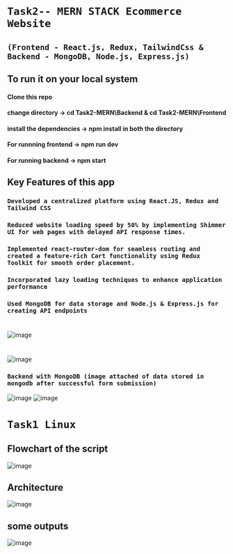 
# `Task2-- MERN STACK Ecommerce Website`
## `(Frontend - React.js, Redux, TailwindCss & Backend - MongoDB, Node.js, Express.js)`
## To run it on your local system
#### Clone this repo
#### change directory -> cd Task2-MERN\Backend  & cd Task2-MERN\Frontend
                        
#### install the dependencies -> npm install in both the directory
#### For runnning frontend -> npm run dev
#### For running backend -> npm start

## Key Features of this app 
### `Developed a centralized platform using React.JS, Redux and Tailwind CSS`
### `Reduced website loading speed by 50% by implementing Shimmer UI for web pages with delayed API response times.`
### `Implemented react-router-dom for seamless routing and created a feature-rich Cart functionality using Redux Toolkit for smooth order placement.`
### `Incorporated lazy loading techniques to enhance application performance`
### `Used MongoDB for data storage and Node.js & Express.js for creating API endpoints`
#
#
![image](https://github.com/raj-nishant/xenonstack-tasks/assets/79581018/d3ab319d-d7c1-4c22-9118-12829cb41b22)
#
#
![image](https://github.com/raj-nishant/xenonstack-tasks/assets/79581018/fe1c4eeb-a7a2-4176-a2f4-edccc2a2fdf2)

### `Backend with MongoDB (image attached of data stored in mongodb after successful form submission)`
![image](https://github.com/raj-nishant/xenonstack-tasks/assets/79581018/13e1a38d-8c83-437c-9ddd-ab4e69194dfc)
![image](https://github.com/raj-nishant/xenonstack-tasks/assets/79581018/53dee07b-fc6e-4910-8043-4f82491c509b)

#
#
#
#
# `Task1 Linux`
## Flowchart of the script
![image](https://github.com/raj-nishant/xenonstack-tasks/assets/79581018/a27fd441-9cdb-44be-955e-0756a3679c71)

## Architecture
![image](https://github.com/raj-nishant/xenonstack-tasks/assets/79581018/3a372951-d95e-43d5-ae7b-6a7d010db9ec)

## some outputs
![image](https://github.com/raj-nishant/xenonstack-tasks/assets/79581018/e4835539-230d-4fe4-a6b7-23e155b03027)
